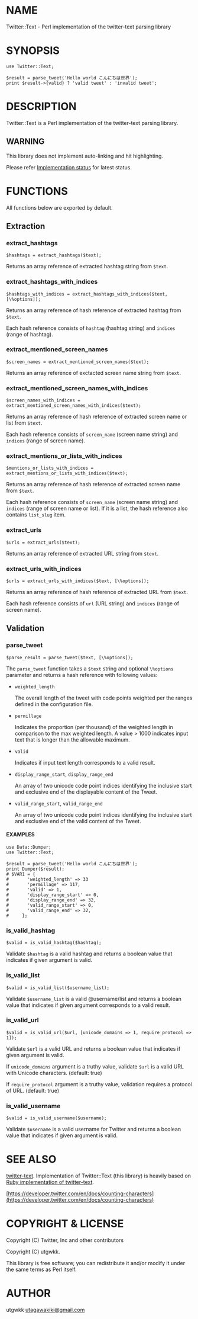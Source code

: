 # NAME

Twitter::Text - Perl implementation of the twitter-text parsing library

# SYNOPSIS

    use Twitter::Text;

    $result = parse_tweet('Hello world こんにちは世界');
    print $result->{valid} ? 'valid tweet' : 'invalid tweet';

# DESCRIPTION

Twitter::Text is a Perl implementation of the twitter-text parsing library.

## WARNING

This library does not implement auto-linking and hit highlighting.

Please refer [Implementation status](https://github.com/utgwkk/Twitter-Text/issues/5) for latest status.

# FUNCTIONS

All functions below are exported by default.

## Extraction

### extract\_hashtags

    $hashtags = extract_hashtags($text);

Returns an array reference of extracted hashtag string from `$text`.

### extract\_hashtags\_with\_indices

    $hashtags_with_indices = extract_hashtags_with_indices($text, [\%options]);

Returns an array reference of hash reference of extracted hashtag from `$text`.

Each hash reference consists of `hashtag` (hashtag string) and `indices` (range of hashtag).

### extract\_mentioned\_screen\_names

    $screen_names = extract_mentioned_screen_names($text);

Returns an array reference of exctacted screen name string from `$text`.

### extract\_mentioned\_screen\_names\_with\_indices

    $screen_names_with_indices = extract_mentioned_screen_names_with_indices($text);

Returns an array reference of hash reference of extracted screen name or list from `$text`.

Each hash reference consists of `screen_name` (screen name string) and `indices` (range of screen name).

### extract\_mentions\_or\_lists\_with\_indices

    $mentions_or_lists_with_indices = extract_mentions_or_lists_with_indices($text);

Returns an array reference of hash reference of extracted screen name from `$text`.

Each hash reference consists of `screen_name` (screen name string) and `indices` (range of screen name or list). If it is a list, the hash reference also contains `list_slug` item.

### extract\_urls

    $urls = extract_urls($text);

Returns an array reference of extracted URL string from `$text`.

### extract\_urls\_with\_indices

    $urls = extract_urls_with_indices($text, [\%options]);

Returns an array reference of hash reference of extracted URL from `$text`.

Each hash reference consists of `url` (URL string) and `indices` (range of screen name).

## Validation

### parse\_tweet

    $parse_result = parse_tweet($text, [\%options]);

The `parse_tweet` function takes a `$text` string and optional `\%options` parameter and returns a hash reference with following values:

- `weighted_length`

    The overall length of the tweet with code points weighted per the ranges defined in the configuration file.

- `permillage`

    Indicates the proportion (per thousand) of the weighted length in comparison to the max weighted length. A value > 1000 indicates input text that is longer than the allowable maximum.

- `valid`

    Indicates if input text length corresponds to a valid result.

- `display_range_start`, `display_range_end`

    An array of two unicode code point indices identifying the inclusive start and exclusive end of the displayable content of the Tweet.

- `valid_range_start`, `valid_range_end`

    An array of two unicode code point indices identifying the inclusive start and exclusive end of the valid content of the Tweet.

#### EXAMPLES

    use Data::Dumper;
    use Twitter::Text;

    $result = parse_tweet('Hello world こんにちは世界');
    print Dumper($result);
    # $VAR1 = {
    #       'weighted_length' => 33
    #       'permillage' => 117,
    #       'valid' => 1,
    #       'display_range_start' => 0,
    #       'display_range_end' => 32,
    #       'valid_range_start' => 0,
    #       'valid_range_end' => 32,
    #     };

### is\_valid\_hashtag

    $valid = is_valid_hashtag($hashtag);

Validate `$hashtag` is a valid hashtag and returns a boolean value that indicates if given argument is valid.

### is\_valid\_list

    $valid = is_valid_list($username_list);

Validate `$username_list` is a valid @username/list and returns a boolean value that indicates if given argument corresponds to a valid result.

### is\_valid\_url

    $valid = is_valid_url($url, [unicode_domains => 1, require_protocol => 1]);

Validate `$url` is a valid URL and returns a boolean value that indicates if given argument is valid.

If `unicode_domains` argument is a truthy value, validate `$url` is a valid URL with Unicode characters. (default: true)

If `require_protocol` argument is a truthy value, validation requires a protocol of URL. (default: true)

### is\_valid\_username

    $valid = is_valid_username($username);

Validate `$username` is a valid username for Twitter and returns a boolean value that indicates if given argument is valid.

# SEE ALSO

[twitter-text](https://github.com/twitter/twitter-text). Implementation of Twitter::Text (this library) is heavily based on [Ruby implementation of twitter-text](https://github.com/twitter/twitter-text/tree/master/rb).

[https://developer.twitter.com/en/docs/counting-characters](https://developer.twitter.com/en/docs/counting-characters)

# COPYRIGHT & LICENSE

Copyright (C) Twitter, Inc and other contributors

Copyright (C) utgwkk.

This library is free software; you can redistribute it and/or modify
it under the same terms as Perl itself.

# AUTHOR

utgwkk <utagawakiki@gmail.com>
